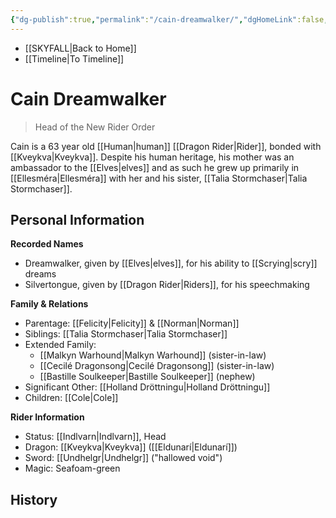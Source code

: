 ```yaml
---
{"dg-publish":true,"permalink":"/cain-dreamwalker/","dgHomeLink":false,"dgPassFrontmatter":false}
---
```


- [[SKYFALL|Back to Home]]
- [[Timeline|To Timeline]]

# Cain Dreamwalker
>Head of the New Rider Order

Cain is a 63 year old [[Human|human]] [[Dragon Rider|Rider]], bonded with [[Kveykva|Kveykva]]. Despite his human heritage, his mother was an ambassador to the [[Elves|elves]] and as such he grew up primarily in [[Ellesméra|Ellesméra]] with her and his sister, [[Talia Stormchaser|Talia Stormchaser]]. 

## Personal Information

**Recorded Names**
- Dreamwalker, given by [[Elves|elves]], for his ability to [[Scrying|scry]] dreams
- Silvertongue, given by [[Dragon Rider|Riders]], for his speechmaking

**Family & Relations**
- Parentage: [[Felicity|Felicity]] & [[Norman|Norman]]
- Siblings: [[Talia Stormchaser|Talia Stormchaser]]
- Extended Family:
	- [[Malkyn Warhound|Malkyn Warhound]] (sister-in-law)
	- [[Cecilé Dragonsong|Cecilé Dragonsong]] (sister-in-law)
	- [[Bastille Soulkeeper|Bastille Soulkeeper]] (nephew)
- Significant Other: [[Holland Dröttningu|Holland Dröttningu]]
- Children: [[Cole|Cole]]

**Rider Information**
- Status: [[Indlvarn|Indlvarn]], Head
- Dragon: [[Kveykva|Kveykva]] ([[Eldunarí|Eldunarí]])
- Sword: [[Undhelgr|Undhelgr]] ("hallowed void")
- Magic: Seafoam-green

## History

